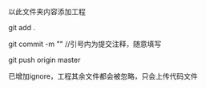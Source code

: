 以此文件夹内容添加工程

git add .

git commit -m ""  //引号内为提交注释，随意填写

git push origin master

已增加ignore，工程其余文件都会被忽略，只会上传代码文件
